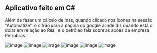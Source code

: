 <h2>Aplicativo feito em C#</h2>
<p>Além de fazer um cálculo de Inss, quando clicado nos ícones na sessão "Automatize", o cifrão para a página do google aonde diz quando está o dolar em relação ao Real, e o petróleo fala sobre as acões da empresa Petrobras</p>


![image](https://github.com/stevammm/C-/assets/129697376/c1f82b27-5fa7-4fe6-845d-32d99cf45ddd)
![image](https://github.com/stevammm/C-/assets/129697376/f473f343-a16a-408e-8a90-0597161b1b96)
![image](https://github.com/stevammm/C-/assets/129697376/577743ab-7577-49be-af04-c646580748db)
![image](https://github.com/stevammm/C-/assets/129697376/0cdd3c38-53d9-4a35-9e8b-21d84e0c394a)
![image](https://github.com/stevammm/C-/assets/129697376/ae7e8af5-1b27-41a0-abd7-011cea4e2814)
![image](https://github.com/stevammm/C-/assets/129697376/530be945-ebe0-4f1d-917b-68d1b85f73ec)
